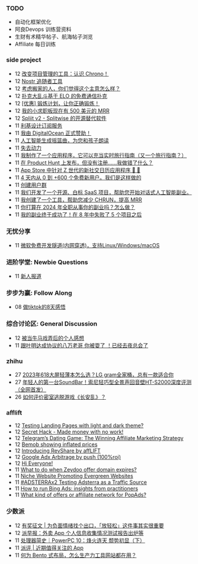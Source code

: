 ### TODO
-  自动化框架优化
-  阿良Devops 训练营资料
-  生财有术精华帖子、航海帖子浏览
-  Affiliate 每日训练

### side project
<!-- sideproject:START -->
-  12 [改变项目管理的工具：认识 Chrono！](https://www.reddit.com/r/SideProject/comments/18gfjtm/a_tool_to_transform_your_side_project_management/)
-  12 [Nostr 追随者工具](https://follows.lol/)
-  12 [考虑搬家的人，你们觉得这个主意怎么样？](https://www.reddit.com/r/SideProject/comments/18gc2dq/anyone_considering_moving_what_do_you_think_about/)
-  12 [扑克大乱斗基于 ELO 的免费通信扑克](https://www.reddit.com/r/SideProject/comments/18g8g38/poker_brawl_free_elobased_correspondence_poker/)
-  12 [[优惠] 锻炼计划，让你正确锻炼！](https://www.reddit.com/r/SideProject/comments/18g7l0x/offer_workout_plan_to_get_you_right/)
-  12 [我的小求职板现在有 500 美元的 MRR](https://www.reddit.com/r/SideProject/comments/18g7d9a/my_little_job_board_now_has_500_mrr/)
-  12 [Spliit v2 - Splitwise 的开源替代软件](https://www.reddit.com/r/SideProject/comments/18g1yoa/spliit_v2_open_source_alternative_to_splitwise/)
-  11 [利基设计订阅服务](https://www.reddit.com/r/SideProject/comments/18g4yuu/niche_design_subscription_services/)
-  11 [我由 DigitalOcean 正式赞助！](https://old.reddit.com/r/SideProject/comments/18g6vcx/i_am_officially_sponsored_by_digitalocean/)
-  11 [人工智能生成摇篮曲，为您和孩子朗读](https://www.reddit.com/r/SideProject/comments/18g5lds/ai_generated_lullabies_that_are_read_aloud_to_you/)
-  11 [失去动力](https://www.reddit.com/r/SideProject/comments/18g3gxz/lost_motivation/)
-  11 [我制作了一个应用程序，它可以充当实时旅行指南（又一个旅行指南？）](https://www.reddit.com/r/SideProject/comments/18ftaj6/i_made_an_app_that_acts_as_a_travel_guide_in_real/)
-  11 [在 Product Hunt 上发布，但没有注册......我做错了什么？](https://www.reddit.com/r/SideProject/comments/18g2dbs/launching_on_product_hunt_but_no_sign_ups_what_am/)
-  11 [App Store 中针对 Z 世代的新社交日历应用程序 🚀 🚀](https://www.reddit.com/r/SideProject/comments/18g1o4g/new_social_calendar_app_targeting_gen_z_in_the/)
-  11 [4 天内从 0 到 +600 个免费新用户。我们是这样做的](https://old.reddit.com/r/SideProject/comments/18g0aqx/from_0_to_600_free_new_users_in_4_days_heres_how/)
-  11 [创建用户群](https://www.reddit.com/r/SideProject/comments/18fy7yv/creating_a_userbase/)
-  11 [我们开发了一个开源、白标 SaaS 项目，帮助您开始对话式人工智能副业。](https://www.reddit.com/r/SideProject/comments/18g01qf/we_made_an_opensource_whitelabel_saas_project_to/)
-  11 [我创建了一个工具，帮助您减少 CHRUN，提高 MRR](https://www.reddit.com/r/SideProject/comments/18fzt1s/i_built_a_tool_to_help_you_to_reduce_your_chrun/)
-  11 [你打算在 2024 年全职从事你的副业吗？怎么做？](https://www.reddit.com/r/SideProject/comments/18fwdo0/do_you_plan_on_taking_your_side_project_full_time/)
-  11 [我的副业终于成功了！在 8 年中失败了 5 个项目之后](https://www.reddit.com/r/SideProject/comments/18fw8i4/finally_having_success_with_my_side_project_after/)<!-- sideproject:END -->


### 无忧分享
<!-- ruyo:START -->
-  11 [微软免费开发隧道&lpar;内网穿透&rpar;，支持Linux/Windows/macOS](https://51.ruyo.net/18563.html)<!-- ruyo:END -->

### 进阶学堂: Newbie Questions
<!-- advertcn1:START -->
-  11 [新人报道](https://www.advertcn.com/thread-113273-1-1.html)<!-- advertcn1:END -->

### 步步为赢: Follow Along
<!-- advertcn2:START -->
-  08 [做tiktok的8天感悟](https://www.advertcn.com/thread-113232-1-1.html)<!-- advertcn2:END -->

### 综合讨论区: General Discussion
<!-- advertcn3:START -->
-  12 [被当牛马戏弄后的个人感想](https://www.advertcn.com/thread-113278-1-1.html)
-  11 [跟叶明达成协议的八万老哥 你被耍了  ！已经去夜总会了](https://www.advertcn.com/thread-113272-1-1.html)<!-- advertcn3:END -->


### zhihu
<!-- zhihu:START -->
-  27 [2023年618大屏轻薄本怎么选？LG gram全家桶，总有一款适合你](http://zhuanlan.zhihu.com/p/632641888?utm_campaign=rss&utm_medium=rss&utm_source=rss&utm_content=title)
-  27 [年轻人的第一台SoundBar！索尼轻巧型全景声回音壁HT-S2000深度评测（全网首发）](http://zhuanlan.zhihu.com/p/630990296?utm_campaign=rss&utm_medium=rss&utm_source=rss&utm_content=title)
-  26 [如何评价密室逃脱游戏《长安乱》？](http://www.zhihu.com/question/563950552/answer/3045961312?utm_campaign=rss&utm_medium=rss&utm_source=rss&utm_content=title)<!-- zhihu:END -->

### afflift
<!-- afflift:START -->
-  12 [Testing Landing Pages with light and dark theme?](https://afflift.com/f/threads/testing-landing-pages-with-light-and-dark-theme.12243/)
-  12 [Secret Hack - Made money with no work!](https://afflift.com/f/threads/secret-hack-made-money-with-no-work.11926/)
-  12 [Telegram’s Dating Game: The Winning Affiliate Marketing Strategy](https://afflift.com/f/threads/telegram%E2%80%99s-dating-game-the-winning-affiliate-marketing-strategy.12244/)
-  12 [Bemob showing inflated prices](https://afflift.com/f/threads/bemob-showing-inflated-prices.12192/)
-  12 [Introducing RevShare by affLIFT](https://afflift.com/f/threads/introducing-revshare-by-afflift.11814/)
-  12 [Google Adx Arbitrage by push &lpar;100%roi&rpar;](https://afflift.com/f/threads/google-adx-arbitrage-by-push-100-roi.12165/)
-  12 [Hi Everyone!](https://afflift.com/f/threads/hi-everyone.12246/)
-  11 [What to do when Zeydoo offer domain expires?](https://afflift.com/f/threads/what-to-do-when-zeydoo-offer-domain-expires.12241/)
-  11 [Niche Website Promoting Evergreen Websites](https://afflift.com/f/threads/niche-website-promoting-evergreen-websites.11872/)
-  11 [#ADSTERRAx2 Testing Adsterra as a Traffic Source](https://afflift.com/f/threads/adsterrax2-testing-adsterra-as-a-traffic-source.11955/)
-  11 [How to run Bing Ads: insights from practitioners](https://afflift.com/f/threads/how-to-run-bing-ads-insights-from-practitioners.12242/)
-  11 [What kind of offers or affiliate network for PopAds?](https://afflift.com/f/threads/what-kind-of-offers-or-affiliate-network-for-popads.12239/)<!-- afflift:END -->

### 少数派
<!-- sspai:START -->
-  12 [有奖征文 | 为负面情绪找个出口，「放轻松」这件事其实很重要](https://sspai.com/post/84979)
-  12 [派早报：外卖 App 个人信息收集情况测试报告出炉等](https://sspai.com/post/84995)
-  11 [处理器简史｜PowerPC 10：烽火连天 颓势初显（下）](https://sspai.com/prime/story/ppc-history-10)
-  11 [派评 | 近期值得关注的 App](https://sspai.com/post/84981)
-  11 [何为 Bento 式布局，怎么生产力工具网站都在用？](https://sspai.com/post/84628)<!-- sspai:END -->
